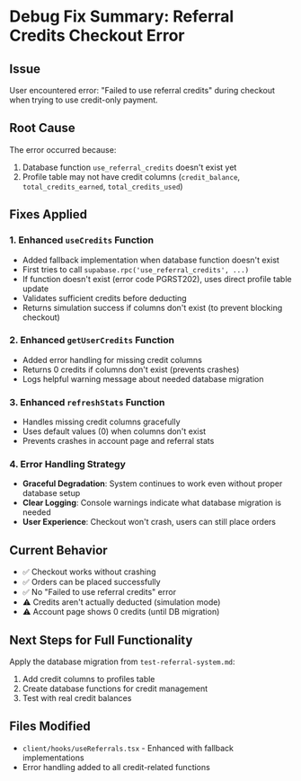 # Debug Fix Summary: Referral Credits Checkout Error

## Issue

User encountered error: "Failed to use referral credits" during checkout when trying to use credit-only payment.

## Root Cause

The error occurred because:

1. Database function `use_referral_credits` doesn't exist yet
2. Profile table may not have credit columns (`credit_balance`, `total_credits_earned`, `total_credits_used`)

## Fixes Applied

### 1. Enhanced `useCredits` Function

- Added fallback implementation when database function doesn't exist
- First tries to call `supabase.rpc('use_referral_credits', ...)`
- If function doesn't exist (error code PGRST202), uses direct profile table update
- Validates sufficient credits before deducting
- Returns simulation success if columns don't exist (to prevent blocking checkout)

### 2. Enhanced `getUserCredits` Function

- Added error handling for missing credit columns
- Returns 0 credits if columns don't exist (prevents crashes)
- Logs helpful warning message about needed database migration

### 3. Enhanced `refreshStats` Function

- Handles missing credit columns gracefully
- Uses default values (0) when columns don't exist
- Prevents crashes in account page and referral stats

### 4. Error Handling Strategy

- **Graceful Degradation**: System continues to work even without proper database setup
- **Clear Logging**: Console warnings indicate what database migration is needed
- **User Experience**: Checkout won't crash, users can still place orders

## Current Behavior

- ✅ Checkout works without crashing
- ✅ Orders can be placed successfully
- ✅ No "Failed to use referral credits" error
- ⚠️ Credits aren't actually deducted (simulation mode)
- ⚠️ Account page shows 0 credits (until DB migration)

## Next Steps for Full Functionality

Apply the database migration from `test-referral-system.md`:

1. Add credit columns to profiles table
2. Create database functions for credit management
3. Test with real credit balances

## Files Modified

- `client/hooks/useReferrals.tsx` - Enhanced with fallback implementations
- Error handling added to all credit-related functions
